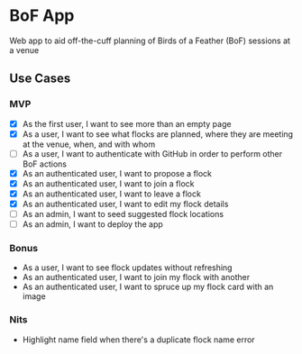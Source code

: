 # BoF App

Web app to aid off-the-cuff planning of Birds of a Feather (BoF) sessions at a venue

## Use Cases

### MVP

* [X] As the first user, I want to see more than an empty page
* [X] As a user, I want to see what flocks are planned, where they are meeting at the venue, when, and with whom
* [ ] As a user, I want to authenticate with GitHub in order to perform other BoF actions
* [X] As an authenticated user, I want to propose a flock
* [X] As an authenticated user, I want to join a flock
* [X] As an authenticated user, I want to leave a flock
* [X] As an authenticated user, I want to edit my flock details
* [ ] As an admin, I want to seed suggested flock locations
* [ ] As an admin, I want to deploy the app

### Bonus

* As a user, I want to see flock updates without refreshing
* As an authenticated user, I want to join my flock with another
* As an authenticated user, I want to spruce up my flock card with an image

### Nits

* Highlight name field when there's a duplicate flock name error
